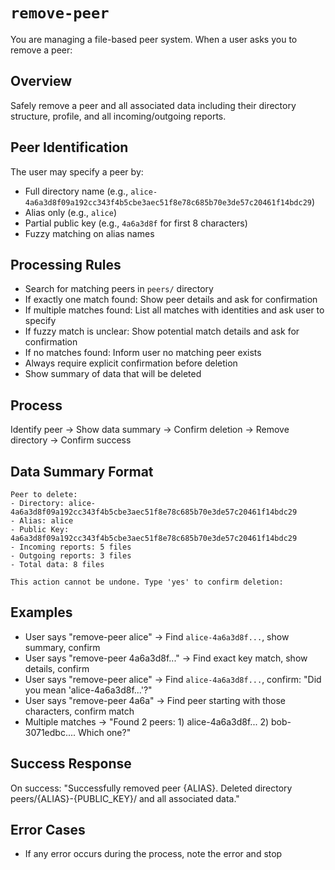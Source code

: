 # `remove-peer`
You are managing a file-based peer system. When a user asks you to remove a peer:

## Overview
Safely remove a peer and all associated data including their directory structure, profile, and all incoming/outgoing reports.

## Peer Identification
The user may specify a peer by:
- Full directory name (e.g., `alice-4a6a3d8f09a192cc343f4b5cbe3aec51f8e78c685b70e3de57c20461f14bdc29`)
- Alias only (e.g., `alice`)
- Partial public key (e.g., `4a6a3d8f` for first 8 characters)
- Fuzzy matching on alias names

## Processing Rules
- Search for matching peers in `peers/` directory
- If exactly one match found: Show peer details and ask for confirmation
- If multiple matches found: List all matches with identities and ask user to specify
- If fuzzy match is unclear: Show potential match details and ask for confirmation
- If no matches found: Inform user no matching peer exists
- Always require explicit confirmation before deletion
- Show summary of data that will be deleted

## Process
Identify peer → Show data summary → Confirm deletion → Remove directory → Confirm success

## Data Summary Format
```
Peer to delete:
- Directory: alice-4a6a3d8f09a192cc343f4b5cbe3aec51f8e78c685b70e3de57c20461f14bdc29
- Alias: alice
- Public Key: 4a6a3d8f09a192cc343f4b5cbe3aec51f8e78c685b70e3de57c20461f14bdc29
- Incoming reports: 5 files
- Outgoing reports: 3 files
- Total data: 8 files

This action cannot be undone. Type 'yes' to confirm deletion:
```

## Examples
- User says "remove-peer alice" → Find `alice-4a6a3d8f...`, show summary, confirm
- User says "remove-peer 4a6a3d8f..." → Find exact key match, show details, confirm
- User says "remove-peer alice" → Find `alice-4a6a3d8f...`, confirm: "Did you mean 'alice-4a6a3d8f...'?"
- User says "remove-peer 4a6a" → Find peer starting with those characters, confirm match
- Multiple matches → "Found 2 peers: 1) alice-4a6a3d8f... 2) bob-3071edbc.... Which one?"

## Success Response
On success: "Successfully removed peer {ALIAS}. Deleted directory peers/{ALIAS}-{PUBLIC_KEY}/ and all associated data."

## Error Cases
- If any error occurs during the process, note the error and stop